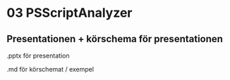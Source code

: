 # 03 PSScriptAnalyzer

## Presentationen + körschema för presentationen

.pptx för presentation

.md för körschemat / exempel
